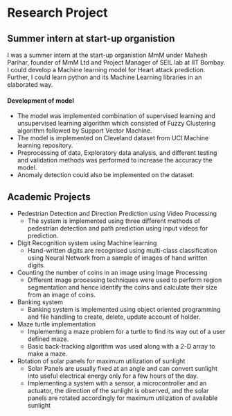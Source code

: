 # Research Project
## Summer intern at start-up organistion
I was a summer intern at the start-up organistion MmM under Mahesh Parihar, founder of MmM Ltd and Project Manager of SEIL lab at IIT Bombay. 
I could develop a Machine learning model for Heart attack prediction. Further, I could learn python and its Machine Learning libraries in an elaborated way.
#### Development of model
* The model was implemented combination of supervised learning and unsupervised learning algorithm which consisted of Fuzzy Clustering algorithm followed by Support Vector Machine.
* The model is implemented on Cleveland dataset from UCI Machine learning repository.
* Preprocessing of data, Exploratory data analysis, and different testing and validation methods was performed to increase the accuracy the model.
* Anomaly detection could also be implemented on the dataset.

## Academic Projects
* Pedestrian Detection and Direction Prediction using Video Processing
  * The system is implemented using three different methods of pedestrian detection and path prediction using input videos for prediction.
* Digit Recognition system using Machine learning
  * Hand-written digits are recognised using multi-class classification using Neural Network from a sample of images of hand written digits.
* Counting the number of coins in an image using Image Processing
  * Different image processing techniques were used to perform region segmentation and hence identify the coins and calculate their size from an image of coins.
* Banking system
  * Banking system is implemented using object oriented programming and file handling to create, delete, update account of holder.
* Maze turtle implementation
  * Implementing a maze problem for a turtle to find its way out of a user defined maze.
  * Basic back-tracking algorithm was used along with a 2-D array to make a maze.
* Rotation of solar panels for maximum utilization of sunlight
  * Solar Panels are usually fixed at an angle and can convert sunlight into useful electrical energy only for a few hours of the day.
  * Implementing a system with a sensor, a microcontroller and an actuator, the direction of the sunlight is observed, and the solar panels are rotated accordingly for maximum utilization of available sunlight
